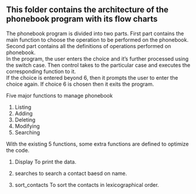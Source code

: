 ## This folder contains the architecture of the phonebook program with its flow charts  
The phonebook program is divided into two parts. First part contains the main function to choose the operation to be performed on the phonebook. Second part contains all the definitions of operations performed on phonebook.  
In the program, the user enters the choice and it’s further processed using the switch case. Then control takes to the particular case and executes the corresponding function to it.  
If the choice is entered beyond 6, then it prompts the user to enter the choice again. If choice 6 is chosen then it exits the program.  

Five major functions to manage phonebook
1)  Listing
2)  Adding
3)  Deleting
4)  Modifying
5)  Searching

With the existing 5 functions, some extra functions are defined to optimize the code.  
1)  Display
    To print the data.  
    
2)  searches
  to search a contact baesd on name.  
  
3)  sort_contacts
  To sort the contacts in lexicographical order.
